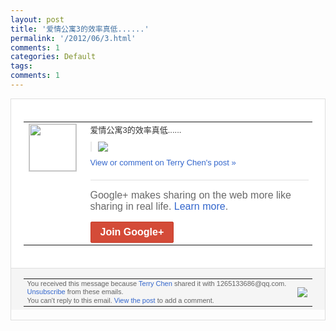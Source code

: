 ```yaml
---
layout: post
title: '爱情公寓3的效率真低......'
permalink: '/2012/06/3.html'
comments: 1
categories: Default
tags: 
comments: 1
---
```

<div style="border:solid 1px #dfdfdf;color:#686868;font:13px Arial"><div style="background-color:#fff;padding:20px;"><table cellpadding="0" cellspacing="0"><tr><td style="padding-right:15px;vertical-align:top"><a href="https://plus.google.com/_/notifications/ngemlink?&amp;emid=CKiqiOO6srACFeYiQAodtDAAAA&amp;path=%2F108643996575278738906&amp;dt=1338739903307"><img height="75" src="https://lh3.googleusercontent.com/-KKRGTyJ5Bl0/AAAAAAAAAAI/AAAAAAAAEEY/jllxqER5dCk/s75-c-k-a/photo.jpg" style="border:solid 1px #cccccc;" width="75"/></a></td><td style="width:578px;color:#333;font:13px Arial;vertical-align:top;"><div style="padding-bottom:10px">爱情公寓3的效率真低......</div><div style="margin-bottom:10px;padding-left:10px; border-left:2px solid #EAEAEA"><span style="margin-right:5px"><a href="https://plus.google.com/_/notifications/ngemlink?&amp;emid=CKiqiOO6srACFeYiQAodtDAAAA&amp;path=%2F108643996575278738906%2Fposts%2FQRwzc41NgSr%3Fgpinv%3DAMIXal8NaVxlzjq3JzQFDTIm6ZyZ4JMQ9MHA056N2ELw3xE3arC2VTQC9jiT8WWxqxKAVIdaD3qeo4DUTk4JPrKyEtJhushLMcn84NZ8D457sD2JGmDZTmk&amp;dt=1338739903307" style="zSoyz;"><img border="0" src="https://lh3.googleusercontent.com/-q1IGY1v5THI/T8uMn_4IA7I/AAAAAAAAJTs/65VAnr4UZjE/h120/QQ%25E6%258B%25BC%25E9%259F%25B3%25E6%2588%25AA%25E5%259B%25BE%25E6%259C%25AA%25E5%2591%25BD%25E5%2590%258D.bmp" style="max-height:200px;max-width:275px"/></a></span></div><a href="https://plus.google.com/_/notifications/ngemlink?&amp;emid=CKiqiOO6srACFeYiQAodtDAAAA&amp;path=%2F108643996575278738906%2Fposts%2FQRwzc41NgSr%3Fgpinv%3DAMIXal8NaVxlzjq3JzQFDTIm6ZyZ4JMQ9MHA056N2ELw3xE3arC2VTQC9jiT8WWxqxKAVIdaD3qeo4DUTk4JPrKyEtJhushLMcn84NZ8D457sD2JGmDZTmk&amp;dt=1338739903307" style="color:#3366CC;text-decoration:none;">View or comment on Terry Chen's post »</a><div style="margin-top:20px;border-top:solid 1px #dfdfdf"><div style="padding:15px 0;color:#686868;font:16px Arial;">Google+ makes sharing on the web more like sharing in real life. <a href="http://www.google.com/+/learnmore/" style="color:#3366CC;text-decoration:none;">Learn more</a>.</div><a href="https://plus.google.com/_/notifications/ngemlink?&amp;emid=CKiqiOO6srACFeYiQAodtDAAAA&amp;path=%2F%3Fgpinv%3DAMIXal8NaVxlzjq3JzQFDTIm6ZyZ4JMQ9MHA056N2ELw3xE3arC2VTQC9jiT8WWxqxKAVIdaD3qeo4DUTk4JPrKyEtJhushLMcn84NZ8D457sD2JGmDZTmk&amp;dt=1338739903307" style="display:inline-block;padding:7px 15px;background-color:#d44b38; color:#fff;font-size:16px; font-weight:bold;border-radius:2px;border:solid 1px #c43b28; white-space:nowrap;text-decoration:none">Join Google+</a></div></td></tr></table></div><div style="border-top:solid 1px #dfdfdf;padding:0 20px; background-color:#f5f5f5"><table cellpadding="0" cellspacing="0" style="height:50px"><tbody><tr><td style="vertical-align:middle;width:100%; color:#636363;font:11px Arial; line-height:120%">You received this message because <a href="https://plus.google.com/_/notifications/ngemlink?&amp;emid=CKiqiOO6srACFeYiQAodtDAAAA&amp;path=%2F108643996575278738906%3Fgpinv%3DAMIXal8NaVxlzjq3JzQFDTIm6ZyZ4JMQ9MHA056N2ELw3xE3arC2VTQC9jiT8WWxqxKAVIdaD3qeo4DUTk4JPrKyEtJhushLMcn84NZ8D457sD2JGmDZTmk&amp;dt=1338739903307" style="color:#3366CC;text-decoration:none;">Terry Chen</a> shared it with 1265133686@qq.com. <a href="https://plus.google.com/_/notifications/ngemlink?&amp;emid=CKiqiOO6srACFeYiQAodtDAAAA&amp;path=%2F_%2Fnonplus%2Femailsettings%3Fgpinv%3DAMIXal8NaVxlzjq3JzQFDTIm6ZyZ4JMQ9MHA056N2ELw3xE3arC2VTQC9jiT8WWxqxKAVIdaD3qeo4DUTk4JPrKyEtJhushLMcn84NZ8D457sD2JGmDZTmk%26est%3DADH5u8UEIPj1aRGlWWP_xEOj_MS7rDR2wmiN0TMfGQpYZZ5UFoW8Y8ooFcqpairG9hAppUkaVjHTOfrnMuN3mcDELC7pHXnU4jUXzewzlqnCaHt2rpG0VB7q-CUl9fokU7VQfgplMOWF&amp;dt=1338739903307" style="color:#3366CC;text-decoration:none;">Unsubscribe</a> from these emails.<br/>You can't reply to this email. <a href="https://plus.google.com/_/notifications/ngemlink?&amp;emid=CKiqiOO6srACFeYiQAodtDAAAA&amp;path=%2F108643996575278738906%2Fposts%2FQRwzc41NgSr%3Fgpinv%3DAMIXal8NaVxlzjq3JzQFDTIm6ZyZ4JMQ9MHA056N2ELw3xE3arC2VTQC9jiT8WWxqxKAVIdaD3qeo4DUTk4JPrKyEtJhushLMcn84NZ8D457sD2JGmDZTmk&amp;dt=1338739903307" style="color:#3366CC;text-decoration:none;">View the post</a> to add a comment.<br/></td><td><img src="https://ssl.gstatic.com/s2/oz/images/notifications/logo/google-plus-6617a72bb36cc548861652780c9e6ff1.png"/></td></tr></tbody></table></div></div>